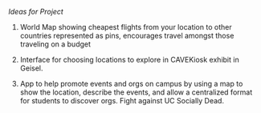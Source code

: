 *Ideas for Project*

1. World Map showing cheapest flights from your location to other countries represented as pins, encourages travel amongst those traveling on a budget 

2. Interface for choosing locations to explore in CAVEKiosk exhibit in Geisel.

3. App to help promote events and orgs on campus by using a map to show the location, describe the events, and allow a centralized format for students to discover orgs. Fight against UC Socially Dead.
